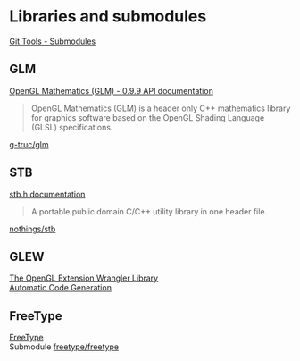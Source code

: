 # Libraries and submodules

[Git Tools - Submodules](https://git-scm.com/book/en/v2/Git-Tools-Submodules)

## GLM

[OpenGL Mathematics (GLM) - 0.9.9 API documentation](https://glm.g-truc.net/0.9.9/api/index.html)

> OpenGL Mathematics (GLM) is a header only C++ mathematics library for graphics software based on the OpenGL Shading Language (GLSL) specifications.

[g-truc/glm](https://github.com/g-truc/glm)

## STB

[stb.h documentation](https://nothings.org/stb/stb_h.html)

> A portable public domain C/C++ utility library in one header file.

[nothings/stb](https://github.com/nothings/stb)

## GLEW

[The OpenGL Extension Wrangler Library](http://glew.sourceforge.net/)  
[Automatic Code Generation](http://glew.sourceforge.net/advanced.html)

## FreeType

[FreeType](https://freetype.org/)  
Submodule [freetype/freetype](https://github.com/freetype/freetype)
